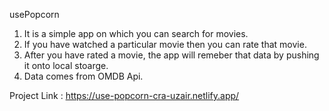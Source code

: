 usePopcorn

1) It is a simple app on which you can search for movies.
2) If you have watched a particular movie then you can rate that movie.
3) After you have rated a movie, the app will remeber that data by pushing it onto local stoarge.
4) Data comes from OMDB Api.


Project Link : https://use-popcorn-cra-uzair.netlify.app/